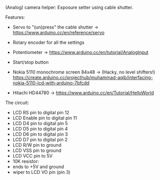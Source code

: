 (Analog) camera helper: Exposure setter using cable shutter.

Features:
- Servo to "(un)press" the cable shutter -> https://www.arduino.cc/en/reference/servo

- Rotary encoder for all the settings
- Potentiometer -> https://www.arduino.cc/en/tutorial/AnalogInput

- Start/stop button


- Nokia 5110 monochrome screen 84x48 -> (Hacky, no level shifters!) https://create.arduino.cc/projecthub/muhammad-aqib/interfacing-nokia-5110-lcd-with-arduino-7bfcdd
- Hitachi HD44780 -> https://www.arduino.cc/en/Tutorial/HelloWorld

 The circuit:
 * LCD RS pin to digital pin 12
 * LCD Enable pin to digital pin 11
 * LCD D4 pin to digital pin 5
 * LCD D5 pin to digital pin 4
 * LCD D6 pin to digital pin 3
 * LCD D7 pin to digital pin 2
 * LCD R/W pin to ground
 * LCD VSS pin to ground
 * LCD VCC pin to 5V
 * 10K resistor:
 * ends to +5V and ground
 * wiper to LCD VO pin (pin 3)
